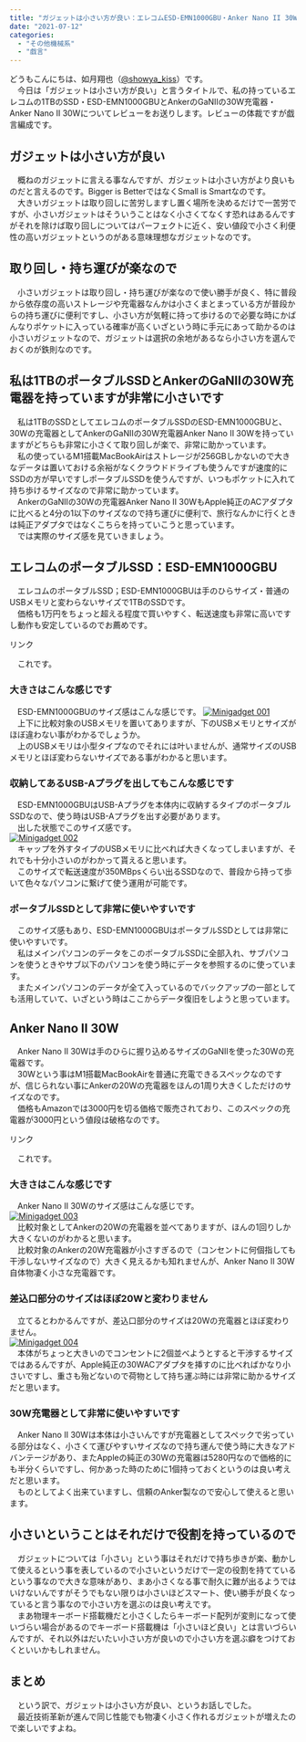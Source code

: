 ```yaml
---
title: "ガジェットは小さい方が良い：エレコムESD-EMN1000GBU・Anker Nano II 30W充電器レビュー"
date: "2021-07-12"
categories: 
  - "その他機械系"
  - "戯言"
---
```


どうもこんにちは、如月翔也（[@showya\_kiss](http://twitter.com/showya_kiss)）です。  
　今日は「ガジェットは小さい方が良い」と言うタイトルで、私の持っているエレコムの1TBのSSD・ESD-EMN1000GBUとAnkerのGaNIIの30W充電器・Anker Nano II 30Wについてレビューをお送りします。レビューの体裁ですが戯言編成です。  

## ガジェットは小さい方が良い

　概ねのガジェットに言える事なんですが、ガジェットは小さい方がより良いものだと言えるのです。Bigger is BetterではなくSmall is Smartなのです。  
　大きいガジェットは取り回しに苦労しますし置く場所を決めるだけで一苦労ですが、小さいガジェットはそういうことはなく小さくてなくす恐れはあるんですがそれを除けば取り回しについてはパーフェクトに近く、安い値段で小さく利便性の高いガジェットというのがある意味理想なガジェットなのです。  

## 取り回し・持ち運びが楽なので

　小さいガジェットは取り回し・持ち運びが楽なので使い勝手が良く、特に普段から依存度の高いストレージや充電器なんかは小さくまとまっている方が普段からの持ち運びに便利ですし、小さい方が気軽に持って歩けるので必要な時にかばんなりポケットに入っている確率が高くいざという時に手元にあって助かるのは小さいガジェットなので、ガジェットは選択の余地があるなら小さい方を選んでおくのが鉄則なのです。  

## 私は1TBのポータブルSSDとAnkerのGaNIIの30W充電器を持っていますが非常に小さいです

　私は1TBのSSDとしてエレコムのポータブルSSDのESD-EMN1000GBUと、30Wの充電器としてAnkerのGaNIIの30W充電器Anker Nano II 30Wを持っていますがどちらも非常に小さくて取り回しが楽で、非常に助かっています。  
　私の使っているM1搭載MacBookAirはストレージが256GBしかないので大きなデータは置いておける余裕がなくクラウドドライブも使うんですが速度的にSSDの方が早いですしポータブルSSDを使うんですが、いつもポケットに入れて持ち歩けるサイズなので非常に助かっています。  
　AnkerのGaNIIの30Wの充電器Anker Nano II 30WもApple純正のACアダプタに比べると4分の1以下のサイズなので持ち運びに便利で、旅行なんかに行くときは純正アダプタではなくこちらを持っていこうと思っています。  
　では実際のサイズ感を見ていきましょう。

## エレコムのポータブルSSD：ESD-EMN1000GBU

　エレコムのポータブルSSD；ESD-EMN1000GBUは手のひらサイズ・普通のUSBメモリと変わらないサイズで1TBのSSDです。  
　価格も1万円をちょっと超える程度で買いやすく、転送速度も非常に高いですし動作も安定しているのでお薦めです。  
<script type="text/javascript">(function(b,c,f,g,a,d,e){b.MoshimoAffiliateObject=a;b[a]=b[a]||function(){arguments.currentScript=c.currentScript||c.scripts[c.scripts.length-2];(b[a].q=b[a].q||[]).push(arguments)};c.getElementById(a)||(d=c.createElement(f),d.src=g,d.id=a,e=c.getElementsByTagName("body")[0],e.appendChild(d))})(window,document,"script","//dn.msmstatic.com/site/cardlink/bundle.js?20210203","msmaflink");msmaflink({"n":"エレコム 外付け ポータブルSSD 1TB USB3.2（Gen1） PS4(メーカー動作確認済) スライド式 直挿し シルバー ESD-EMN1000GSV","b":"エレコム","t":"ESD-EMN1000GSV","d":"https:\/\/m.media-amazon.com","c_p":"\/images\/I","p":["\/31-GQ3mGHYL._SL500_.jpg","\/51tWLWS-YaL._SL500_.jpg","\/51s+oTdsnKL._SL500_.jpg","\/41aT9MhEXBL._SL500_.jpg","\/51UoiR7tUoL._SL500_.jpg","\/51F1SYKS7wL._SL500_.jpg","\/51cy01HuPWL._SL500_.jpg"],"u":{"u":"https:\/\/www.amazon.co.jp\/dp\/B08M3DN3XD","t":"amazon","r_v":""},"v":"2.1","b_l":[{"id":1,"u_tx":"Amazonで見る","u_bc":"#f79256","u_url":"https:\/\/www.amazon.co.jp\/dp\/B08M3DN3XD","a_id":2093955,"p_id":170,"pl_id":27060,"pc_id":185,"s_n":"amazon","u_so":0}],"eid":"BggSP","s":"s"});</script>

リンク

　これです。  

### 大きさはこんな感じです

　ESD-EMN1000GBUのサイズ感はこんな感じです。 [![Minigadget 001](images/minigadget_001.jpg "Minigadget 001")](https://techblog.show-ya.blue/wp-content/uploads/minigadget_001.jpg)  
　上下に比較対象のUSBメモリを置いてありますが、下のUSBメモリとサイズがほぼ違わない事がわかるでしょうか。  
　上のUSBメモリは小型タイプなのでそれには叶いませんが、通常サイズのUSBメモリとほぼ変わらないサイズである事がわかると思います。  

### 収納してあるUSB-Aプラグを出してもこんな感じです

　ESD-EMN1000GBUはUSB-Aプラグを本体内に収納するタイプのポータブルSSDなので、使う時はUSB-Aプラグを出す必要があります。  
　出した状態でこのサイズ感です。  
[![Minigadget 002](images/minigadget_002.jpg "Minigadget 002")](https://techblog.show-ya.blue/wp-content/uploads/minigadget_002.jpg)  
　キャップを外すタイプのUSBメモリに比べれば大きくなってしまいますが、それでも十分小さいのがわかって貰えると思います。  
　このサイズで転送速度が350MBpsくらい出るSSDなので、普段から持って歩いて色々なパソコンに繋げて使う運用が可能です。  

### ポータブルSSDとして非常に使いやすいです

　このサイズ感もあり、ESD-EMN1000GBUはポータブルSSDとしては非常に使いやすいです。  
　私はメインパソコンのデータをこのポータブルSSDに全部入れ、サブパソコンを使うときやサブ以下のパソコンを使う時にデータを参照するのに使っています。  
　またメインパソコンのデータが全て入っているのでバックアップの一部としても活用していて、いざという時はここからデータ復旧をしようと思っています。  

## Anker Nano II 30W

　Anker Nano II 30Wは手のひらに握り込めるサイズのGaNIIを使った30Wの充電器です。  
　30Wという事はM1搭載MacBookAirを普通に充電できるスペックなのですが、信じられない事にAnkerの20Wの充電器をほんの1周り大きくしただけのサイズなのです。  
　価格もAmazonでは3000円を切る価格で販売されており、このスペックの充電器が3000円という値段は破格なのです。  
<script type="text/javascript">(function(b,c,f,g,a,d,e){b.MoshimoAffiliateObject=a;b[a]=b[a]||function(){arguments.currentScript=c.currentScript||c.scripts[c.scripts.length-2];(b[a].q=b[a].q||[]).push(arguments)};c.getElementById(a)||(d=c.createElement(f),d.src=g,d.id=a,e=c.getElementsByTagName("body")[0],e.appendChild(d))})(window,document,"script","//dn.msmstatic.com/site/cardlink/bundle.js?20210203","msmaflink");msmaflink({"n":"Anker Nano II 30W (PD 充電器 USB-C)【独自技術Anker GaN II採用\/PD対応\/PSE技術基準適合 】MacBook PD対応 Windows PC iPad iPhone Galaxy Android スマートフォン ノートPC 各種 その他機器対応 (ブラック)","b":"Anker","t":"A2665","d":"https:\/\/m.media-amazon.com","c_p":"\/images\/I","p":["\/31URuxwwplS._SL500_.jpg","\/516fJX43vZL._SL500_.jpg","\/41JO8h222IS._SL500_.jpg","\/31qKP3JLXAS._SL500_.jpg","\/51OsTkw8nqS._SL500_.jpg","\/41WLrs7mAcS._SL500_.jpg","\/41lDNbx-aeS._SL500_.jpg","\/4162iMwEFNS._SL500_.jpg","\/51opRZSlMVL._SL500_.jpg"],"u":{"u":"https:\/\/www.amazon.co.jp\/dp\/B08X1P9V8J","t":"amazon","r_v":""},"v":"2.1","b_l":[{"id":1,"u_tx":"Amazonで見る","u_bc":"#f79256","u_url":"https:\/\/www.amazon.co.jp\/dp\/B08X1P9V8J","a_id":2093955,"p_id":170,"pl_id":27060,"pc_id":185,"s_n":"amazon","u_so":0}],"eid":"UlNTa","s":"s"});</script>

リンク

　これです。  

### 大きさはこんな感じです

　Anker Nano II 30Wのサイズ感はこんな感じです。  
[![Minigadget 003](images/minigadget_003.jpg "Minigadget 003")](https://techblog.show-ya.blue/wp-content/uploads/minigadget_003.jpg)  
　比較対象としてAnkerの20Wの充電器を並べてありますが、ほんの1回りしか大きくないのがわかると思います。  
　比較対象のAnkerの20W充電器が小さすぎるので（コンセントに何個指しても干渉しないサイズなので）大きく見えるかも知れませんが、Anker Nano II 30W自体物凄く小さな充電器です。  

### 差込口部分のサイズはほぼ20Wと変わりません

　立てるとわかるんですが、差込口部分のサイズは20Wの充電器とほぼ変わりません。  
[![Minigadget 004](images/minigadget_004.jpg "Minigadget 004")](https://techblog.show-ya.blue/wp-content/uploads/minigadget_004.jpg)  
　本体がちょっと大きいのでコンセントに2個並べようとすると干渉するサイズではあるんですが、Apple純正の30WACアダプタを挿すのに比べればかなり小さいですし、重さも殆どないので荷物として持ち運ぶ時には非常に助かるサイズだと思います。  

### 30W充電器として非常に使いやすいです

　Anker Nano II 30Wは本体は小さいんですが充電器としてスペックで劣っている部分はなく、小さくて運びやすいサイズなので持ち運んで使う時に大きなアドバンテージがあり、またAppleの純正の30Wの充電器は5280円なので価格的にも半分くらいですし、何かあった時のために1個持っておくというのは良い考えだと思います。  
　ものとしてよく出来ていますし、信頼のAnker製なので安心して使えると思います。  

## 小さいということはそれだけで役割を持っているので

　ガジェットについては「小さい」という事はそれだけで持ち歩きが楽、動かして使えるという事を表しているので小さいというだけで一定の役割を持てているという事なので大きな意味があり、まあ小さくなる事で耐久に難が出るようではいけないんですがそうでもない限りは小さいほどスマート、使い勝手が良くなっていると言う事なので小さい方を選ぶのは良い考えです。  
　まあ物理キーボード搭載機だと小さくしたらキーボード配列が変則になって使いづらい場合があるのでキーボード搭載機は「小さいほど良い」とは言いづらいんですが、それ以外はだいたい小さい方が良いので小さい方を選ぶ癖をつけておくといいかもしれません。  

## まとめ

　という訳で、ガジェットは小さい方が良い、というお話しでした。  
　最近技術革新が進んで同じ性能でも物凄く小さく作れるガジェットが増えたので楽しいですよね。

